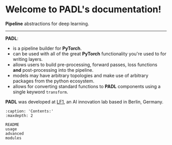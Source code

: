 # Welcome to PADL's documentation!

**Pipeline** abstractions for deep learning.

---

**PADL**:

- is a pipeline builder for **PyTorch**. 
- can be used with all of the great **PyTorch** functionality you're used to for writing layers.
- allows users to build pre-processing, forward passes, loss functions **and** post-processing into the pipeline.
- models may have arbitrary topologies and make use of arbitrary packages from the python ecosystem.
- allows for converting standard functions to **PADL** components using a single keyword `transform`.

**PADL** was developed at [LF1](https://lf1.io/), an AI innovation lab based in Berlin, Germany.

```{toctree}
:caption: 'Contents:'
:maxdepth: 2

README
usage
advanced
modules
```
